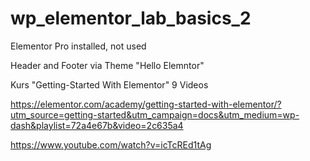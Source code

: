 # wp_elementor_lab_basics_2

Elementor Pro installed, not used

Header and Footer via Theme "Hello Elemntor"

Kurs "Getting-Started With Elementor"
9 Videos

https://elementor.com/academy/getting-started-with-elementor/?utm_source=getting-started&utm_campaign=docs&utm_medium=wp-dash&playlist=72a4e67b&video=2c635a4

https://www.youtube.com/watch?v=icTcREd1tAg 